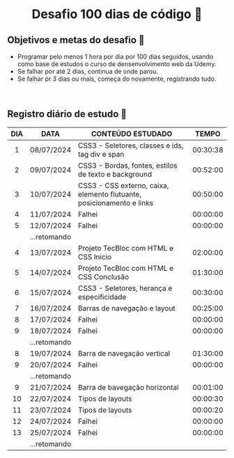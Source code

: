 <h1 align="center">
   Desafio 100 dias de código 🦕
</h1>

## Objetivos e metas do desafio 🐳
 * Programar pelo menos 1 hora por dia por 100 dias seguidos, usando como base de estudos o curso de densenvolvimento web da Udemy. 
 * Se falhar por até 2 dias, continua de onde parou.
 * Se falhar pr 3 dias ou mais, começa do novamente, registrando tudo.

<br>

## Registro diário de estudo 🦐

| DIA | DATA | CONTEÚDO ESTUDADO | TEMPO |
| :---: | --- | --- | --- |
| 1  | 08/07/2024 | CSS3 - Seletores, classes e ids, tag div e span | 00:30:38  |
| 2  | 09/07/2024 | CSS3 - Bordas, fontes, estilos de texto e background | 00:52:00 |
| 3  | 10/07/2024 | CSS3 - CSS externo, caixa, elemento flutuante, posicionamento e links | 00:50:00 |
| 4  | 11/07/2024 | Falhei | 00:00:00 |
| 5  | 12/07/2024 | Falhei | 00:00:00 |
|    | ...retomando | | 
| 4  | 13/07/2024 | Projeto TecBloc com HTML e CSS Inicio | 02:00:00 |
| 5  | 14/07/2024 | Projeto TecBloc com HTML e CSS Conclusão | 01:30:00 |
| 6  | 15/07/2024 | CSS3 - Seletores, herança e especificidade | 00:30:00 |
| 7  | 16/07/2024 | Barras de navegação e layout | 00:25:00 |
| 8  | 17/07/2024 | Falhei | 00:00:00 |
| 9  | 18/07/2024 | Falhei | 00:00:00 |
|    | ...retomando | | 
| 8  | 19/07/2024 | Barra de navegação vertical| 01:30:00 |
| 9  | 20/07/2024 | Falhei | 00:00:00 |
|    | ...retomando | | 
| 9  | 21/07/2024 | Barra de bavegação horizontal | 00:01:00 |
| 10 | 22/07/2024 | Tipos de layouts | 00:00:30 |
| 11 | 23/07/2024 | Tipos de layouts | 00:00:20 |
| 12 | 24/07/2024 | Falhei | 00:00:00 |
| 13 | 25/07/2024 | Falhei | 00:00:00 |
|    | ...retomando | | 